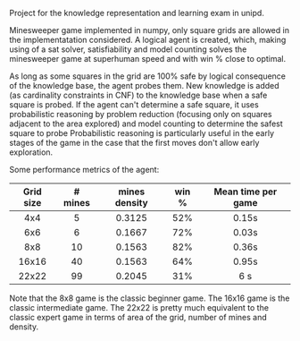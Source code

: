 Project for the knowledge representation and learning exam in unipd.

Minesweeper game implemented in numpy, only square grids are allowed in the implementatation considered.
A logical agent is created, which, making using of a sat solver, satisfiability and model counting solves the minesweeper game at superhuman speed and with win % close to optimal.

As long as some squares in the grid are 100% safe by logical consequence of the knowledge base, the agent probes them. New knowledge is added (as cardinality constraints in CNF) to the knowledge base when a safe square is probed.
If the agent can't determine a safe square, it uses probabilistic reasoning by problem reduction (focusing only on squares adjacent to the area explored) and model counting to determine the safest square to probe
Probabilistic reasoning is particularly useful in the early stages of the game in the case that the first moves don't allow early exploration.

Some performance metrics of the agent:

| Grid size | # mines | mines density | win % | Mean time per game |
| :-------: | :-----: | :-----------: | :---: | :----------------: |
| 4x4       | 5       | 0.3125        | 52%   | 0.15s              |
| 6x6       | 6       | 0.1667        | 72%   | 0.03s              |
| 8x8       | 10      | 0.1563        | 82%   | 0.36s              |
| 16x16     | 40      | 0.1563        | 64%   | 0.95s              |
| 22x22     | 99      | 0.2045        | 31%   | 6 s                |


Note that the 8x8 game is the classic beginner game.
The 16x16 game is the classic intermediate game.
The 22x22 is pretty much equivalent to the classic expert game in terms of area of the grid, number of mines and density.
